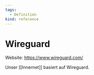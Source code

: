 ```yaml
---
tags:
  - Definition
kind: reference
---
```

# Wireguard

Website: <https://www.wireguard.com/>

Unser [[Innernet]] basiert auf Wireguard.

